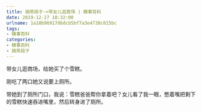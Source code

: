 ```yaml
---
title: 搞笑段子->带女儿逛商场 | 糗事百科
date: 2019-12-27 18:32:00
urlname: 1a10b96917d6dcb5bf7a3e4738c015bc
tags: 
- 糗事百科
categories:
- 糗事百科
- 搞笑段子
---
```

带女儿逛商场，给她买了个雪糕。

刚吃了两口她又说要上厕所。

带她到了厕所门口，我说：雪糕爸爸帮你拿着吧？女儿看了我一眼，憋着嘴把剩下的雪糕快速吞进嘴里，然后转身进了厕所。


